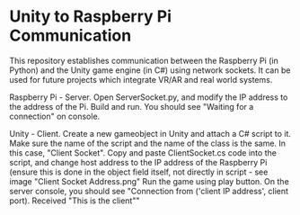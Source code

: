 # Unity to Raspberry Pi Communication

This repository establishes communication between the Raspberry Pi (in Python) and the Unity game engine (in C#) using network sockets.
It can be used for future projects which integrate VR/AR and real world systems.

Raspberry Pi - Server.
Open ServerSocket.py, and modify the IP address to the address of the Pi. Build and run. You should see "Waiting for a connection" on console.

Unity - Client.
Create a new gameobject in Unity and attach a C# script to it. Make sure the name of the script and the name of the class is the same. In this case, "Client Socket".
Copy and paste ClientSocket.cs code into the script, and change host address to the IP address of the Raspberry Pi (ensure this is done in the object field itself, not directly in script - see image "Client Socket Address.png"
Run the game using play button. On the server console, you should see "Connection from ('client IP address', client port). Received "This is the client""
